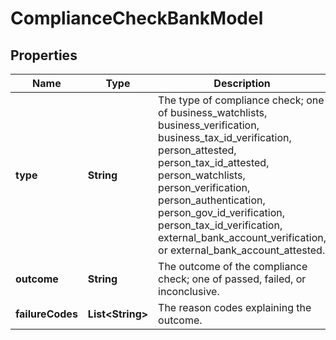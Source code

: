 

# ComplianceCheckBankModel


## Properties

| Name | Type | Description | Notes |
|------------ | ------------- | ------------- | -------------|
|**type** | **String** | The type of compliance check; one of business_watchlists, business_verification, business_tax_id_verification, person_attested, person_tax_id_attested, person_watchlists, person_verification, person_authentication, person_gov_id_verification, person_tax_id_verification, external_bank_account_verification, or external_bank_account_attested. |  |
|**outcome** | **String** | The outcome of the compliance check; one of passed, failed, or inconclusive. |  |
|**failureCodes** | **List&lt;String&gt;** | The reason codes explaining the outcome. |  [optional] |



